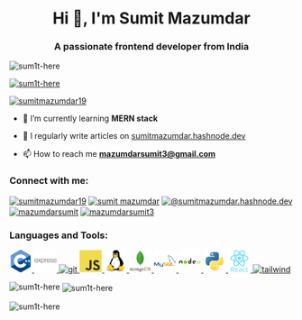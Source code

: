 <h1 align="center">Hi 👋, I'm Sumit Mazumdar</h1>
<h3 align="center">A passionate frontend developer from India</h3>

<p align="left"> <img src="https://komarev.com/ghpvc/?username=sum1t-here&label=Profile%20views&color=0e75b6&style=flat" alt="sum1t-here" /> </p>

<p align="left"> <a href="https://github.com/ryo-ma/github-profile-trophy"><img src="https://github-profile-trophy.vercel.app/?username=sum1t-here" alt="sum1t-here" /></a> </p>

<p align="left"> <a href="https://twitter.com/sumitmazumdar19" target="blank"><img src="https://img.shields.io/twitter/follow/sumitmazumdar19?logo=twitter&style=for-the-badge" alt="sumitmazumdar19" /></a> </p>

- 🌱 I’m currently learning **MERN stack**

- 📝 I regularly write articles on [sumitmazumdar.hashnode.dev](sumitmazumdar.hashnode.dev)

- 📫 How to reach me **mazumdarsumit3@gmail.com**

<h3 align="left">Connect with me:</h3>
<p align="left">
<a href="https://twitter.com/sumitmazumdar19" target="blank"><img align="center" src="https://raw.githubusercontent.com/rahuldkjain/github-profile-readme-generator/master/src/images/icons/Social/twitter.svg" alt="sumitmazumdar19" height="30" width="40" /></a>
<a href="https://linkedin.com/in/sumit mazumdar" target="blank"><img align="center" src="https://raw.githubusercontent.com/rahuldkjain/github-profile-readme-generator/master/src/images/icons/Social/linked-in-alt.svg" alt="sumit mazumdar" height="30" width="40" /></a>
<a href="https://hashnode.com/@sumitmazumdar.hashnode.dev" target="blank"><img align="center" src="https://raw.githubusercontent.com/rahuldkjain/github-profile-readme-generator/master/src/images/icons/Social/hashnode.svg" alt="@sumitmazumdar.hashnode.dev" height="30" width="40" /></a>
<a href="https://www.hackerrank.com/mazumdarsumit" target="blank"><img align="center" src="https://raw.githubusercontent.com/rahuldkjain/github-profile-readme-generator/master/src/images/icons/Social/hackerrank.svg" alt="mazumdarsumit" height="30" width="40" /></a>
<a href="https://www.leetcode.com/mazumdarsumit3" target="blank"><img align="center" src="https://raw.githubusercontent.com/rahuldkjain/github-profile-readme-generator/master/src/images/icons/Social/leet-code.svg" alt="mazumdarsumit3" height="30" width="40" /></a>
</p>

<h3 align="left">Languages and Tools:</h3>
<p align="left"> <a href="https://www.w3schools.com/cpp/" target="_blank" rel="noreferrer"> <img src="https://raw.githubusercontent.com/devicons/devicon/master/icons/cplusplus/cplusplus-original.svg" alt="cplusplus" width="40" height="40"/> </a> <a href="https://expressjs.com" target="_blank" rel="noreferrer"> <img src="https://raw.githubusercontent.com/devicons/devicon/master/icons/express/express-original-wordmark.svg" alt="express" width="40" height="40"/> </a> <a href="https://git-scm.com/" target="_blank" rel="noreferrer"> <img src="https://www.vectorlogo.zone/logos/git-scm/git-scm-icon.svg" alt="git" width="40" height="40"/> </a> <a href="https://developer.mozilla.org/en-US/docs/Web/JavaScript" target="_blank" rel="noreferrer"> <img src="https://raw.githubusercontent.com/devicons/devicon/master/icons/javascript/javascript-original.svg" alt="javascript" width="40" height="40"/> </a> <a href="https://www.linux.org/" target="_blank" rel="noreferrer"> <img src="https://raw.githubusercontent.com/devicons/devicon/master/icons/linux/linux-original.svg" alt="linux" width="40" height="40"/> </a> <a href="https://www.mongodb.com/" target="_blank" rel="noreferrer"> <img src="https://raw.githubusercontent.com/devicons/devicon/master/icons/mongodb/mongodb-original-wordmark.svg" alt="mongodb" width="40" height="40"/> </a> <a href="https://www.mysql.com/" target="_blank" rel="noreferrer"> <img src="https://raw.githubusercontent.com/devicons/devicon/master/icons/mysql/mysql-original-wordmark.svg" alt="mysql" width="40" height="40"/> </a> <a href="https://nodejs.org" target="_blank" rel="noreferrer"> <img src="https://raw.githubusercontent.com/devicons/devicon/master/icons/nodejs/nodejs-original-wordmark.svg" alt="nodejs" width="40" height="40"/> </a> <a href="https://www.python.org" target="_blank" rel="noreferrer"> <img src="https://raw.githubusercontent.com/devicons/devicon/master/icons/python/python-original.svg" alt="python" width="40" height="40"/> </a> <a href="https://reactjs.org/" target="_blank" rel="noreferrer"> <img src="https://raw.githubusercontent.com/devicons/devicon/master/icons/react/react-original-wordmark.svg" alt="react" width="40" height="40"/> </a> <a href="https://tailwindcss.com/" target="_blank" rel="noreferrer"> <img src="https://www.vectorlogo.zone/logos/tailwindcss/tailwindcss-icon.svg" alt="tailwind" width="40" height="40"/> </a> </p>

<p><img align="left" src="https://github-readme-stats.vercel.app/api/top-langs?username=sum1t-here&show_icons=true&locale=en&layout=compact" alt="sum1t-here" /></p>

<p>&nbsp;<img align="center" src="https://github-readme-stats.vercel.app/api?username=sum1t-here&show_icons=true&locale=en" alt="sum1t-here" /></p>

<p><img align="center" src="https://github-readme-streak-stats.herokuapp.com/?user=sum1t-here&" alt="sum1t-here" /></p>
